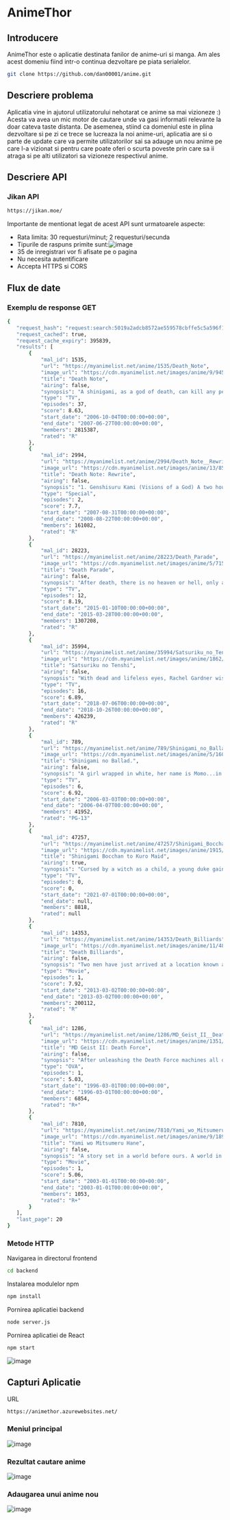 # AnimeThor

## Introducere
   AnimeThor este o aplicatie destinata fanilor de anime-uri si manga. Am ales acest domeniu fiind intr-o continua dezvoltare pe piata serialelor.
```bash
git clone https://github.com/dan00001/anime.git
```
## Descriere problema
   Aplicatia vine in ajutorul utilizatorului nehotarat ce anime sa mai vizioneze :) Acesta va avea un mic motor de cautare unde va gasi informatii relevante la doar cateva taste distanta. De asemenea, stiind ca domeniul este in plina dezvoltare si pe zi ce trece se lucreaza la noi anime-uri, aplicatia are si o parte de update care va permite utilizatorilor sai sa adauge un nou anime pe care l-a vizionat si pentru care poate oferi o scurta poveste prin care sa ii atraga si pe alti utilizatori sa vizioneze respectivul anime.
## Descriere API
### Jikan API
```bash
https://jikan.moe/
```
Importante de mentionat legat de acest API sunt urmatoarele aspecte:

- Rata limita: 30 requesturi/minut; 2 requesturi/secunda
- Tipurile de raspuns primite sunt:![image](https://user-images.githubusercontent.com/83885403/117859921-5376cd80-b298-11eb-99b9-d6a59ddc7378.png)
- 35 de inregistrari vor fi afisate pe o pagina
- Nu necesita autentificare
- Accepta HTTPS si CORS

## Flux de date
 ### Exemplu de response GET
 ```bash
 {
    "request_hash": "request:search:5019a2adcb8572ae559578cbffe5c5a596f1d00b",
    "request_cached": true,
    "request_cache_expiry": 395839,
    "results": [
        {
            "mal_id": 1535,
            "url": "https://myanimelist.net/anime/1535/Death_Note",
            "image_url": "https://cdn.myanimelist.net/images/anime/9/9453.jpg?s=b89e80691ac5cc0610847ccbe0b8424a",
            "title": "Death Note",
            "airing": false,
            "synopsis": "A shinigami, as a god of death, can kill any person—provided they see their victim's face and write their victim's name in a notebook called a Death Note. One day, Ryuk, bored by the shinigami lifesty...",
            "type": "TV",
            "episodes": 37,
            "score": 8.63,
            "start_date": "2006-10-04T00:00:00+00:00",
            "end_date": "2007-06-27T00:00:00+00:00",
            "members": 2815387,
            "rated": "R"
        },
        {
            "mal_id": 2994,
            "url": "https://myanimelist.net/anime/2994/Death_Note__Rewrite",
            "image_url": "https://cdn.myanimelist.net/images/anime/13/8518.jpg?s=5635b5da41555166832be5996b511f59",
            "title": "Death Note: Rewrite",
            "airing": false,
            "synopsis": "1. Genshisuru Kami (Visions of a God) A two hour episode of Death Note, mainly a compilation of the confrontations between Light and L, re-edited from Ryuk's perspective with new dialogue and soundtra...",
            "type": "Special",
            "episodes": 2,
            "score": 7.7,
            "start_date": "2007-08-31T00:00:00+00:00",
            "end_date": "2008-08-22T00:00:00+00:00",
            "members": 161082,
            "rated": "R"
        },
        {
            "mal_id": 28223,
            "url": "https://myanimelist.net/anime/28223/Death_Parade",
            "image_url": "https://cdn.myanimelist.net/images/anime/5/71553.jpg?s=68833377dab9077cd7847c91eec46f08",
            "title": "Death Parade",
            "airing": false,
            "synopsis": "After death, there is no heaven or hell, only a bar that stands between reincarnation and oblivion. There the attendant will, one after another, challenge pairs of the recently deceased to a random ga...",
            "type": "TV",
            "episodes": 12,
            "score": 8.19,
            "start_date": "2015-01-10T00:00:00+00:00",
            "end_date": "2015-03-28T00:00:00+00:00",
            "members": 1307208,
            "rated": "R"
        },
        {
            "mal_id": 35994,
            "url": "https://myanimelist.net/anime/35994/Satsuriku_no_Tenshi",
            "image_url": "https://cdn.myanimelist.net/images/anime/1862/95624.jpg?s=1d12124c9601cf3a750386d62ab55f35",
            "title": "Satsuriku no Tenshi",
            "airing": false,
            "synopsis": "With dead and lifeless eyes, Rachel Gardner wishes only to die. Waking up in the basement of a building, she has no idea how or why she's there. She stumbles across a bandaged murderer named Zack, who...",
            "type": "TV",
            "episodes": 16,
            "score": 6.89,
            "start_date": "2018-07-06T00:00:00+00:00",
            "end_date": "2018-10-26T00:00:00+00:00",
            "members": 426239,
            "rated": "R"
        },
        {
            "mal_id": 789,
            "url": "https://myanimelist.net/anime/789/Shinigami_no_Ballad",
            "image_url": "https://cdn.myanimelist.net/images/anime/5/16086.jpg?s=d05c89207270b9fe18398fd2f0e9004d",
            "title": "Shinigami no Ballad.",
            "airing": false,
            "synopsis": "A girl wrapped in white, her name is Momo...in her hand lies a blunt yet shiny scythe. By her side is a winged black cat by the name of Daniel. Carrying the souls of humans, the girl's existence paral...",
            "type": "TV",
            "episodes": 6,
            "score": 6.92,
            "start_date": "2006-03-03T00:00:00+00:00",
            "end_date": "2006-04-07T00:00:00+00:00",
            "members": 41952,
            "rated": "PG-13"
        },
        {
            "mal_id": 47257,
            "url": "https://myanimelist.net/anime/47257/Shinigami_Bocchan_to_Kuro_Maid",
            "image_url": "https://cdn.myanimelist.net/images/anime/1915/111490.jpg?s=b33d92badc184d8ca4e317bb41f4d794",
            "title": "Shinigami Bocchan to Kuro Maid",
            "airing": true,
            "synopsis": "Cursed by a witch as a child, a young duke gained the unwanted power to kill every living thing he touches. Forced to move away from his family and into a large mansion deep in the woods, the duke is...",
            "type": "TV",
            "episodes": 0,
            "score": 0,
            "start_date": "2021-07-01T00:00:00+00:00",
            "end_date": null,
            "members": 8818,
            "rated": null
        },
        {
            "mal_id": 14353,
            "url": "https://myanimelist.net/anime/14353/Death_Billiards",
            "image_url": "https://cdn.myanimelist.net/images/anime/11/48721.jpg?s=4728f1efeabefb313634e64ac91f514b",
            "title": "Death Billiards",
            "airing": false,
            "synopsis": "Two men have just arrived at a location known as Quindecim and are unable to remember how they got there. They are immediately greeted by a young woman who escorts them to a small bar, where a bartend...",
            "type": "Movie",
            "episodes": 1,
            "score": 7.92,
            "start_date": "2013-03-02T00:00:00+00:00",
            "end_date": "2013-03-02T00:00:00+00:00",
            "members": 200112,
            "rated": "R"
        },
        {
            "mal_id": 1286,
            "url": "https://myanimelist.net/anime/1286/MD_Geist_II__Death_Force",
            "image_url": "https://cdn.myanimelist.net/images/anime/1351/96371.jpg?s=3cb6d260d5bec9273b52ac0644a42ac6",
            "title": "MD Geist II: Death Force",
            "airing": false,
            "synopsis": "After unleashing the Death Force machines all over the planet Jerra, Geist has kept himself busy by dismantling them one by one. But now he faces a formidable opponent in the form of Krauser, another...",
            "type": "OVA",
            "episodes": 1,
            "score": 5.03,
            "start_date": "1996-03-01T00:00:00+00:00",
            "end_date": "1996-03-01T00:00:00+00:00",
            "members": 6854,
            "rated": "R+"
        },
        {
            "mal_id": 7810,
            "url": "https://myanimelist.net/anime/7810/Yami_wo_Mitsumeru_Hane",
            "image_url": "https://cdn.myanimelist.net/images/anime/9/18949.jpg?s=d3c8b875189cfed2d765a653846fbd0e",
            "title": "Yami wo Mitsumeru Hane",
            "airing": false,
            "synopsis": "A story set in a world before ours. A world in chaos where forces of good and evil fight and mingle. By doing so, it creates the chance to give birth to the new world. A couple of winged beings make l...",
            "type": "Movie",
            "episodes": 1,
            "score": 5.06,
            "start_date": "2003-01-01T00:00:00+00:00",
            "end_date": "2003-01-01T00:00:00+00:00",
            "members": 1053,
            "rated": "R+"
        }
    ],
    "last_page": 20
}
```
### Metode HTTP
Navigarea in directorul frontend
```bash 
cd backend
```
Instalarea modulelor npm
```bash
npm install
```
Pornirea aplicatiei backend
```bash
node server.js
```
Pornirea aplicatiei de React
```bash
npm start
```
![image](https://user-images.githubusercontent.com/83885403/117858159-422cc180-b296-11eb-91c5-9ebf8de5920a.png)

## Capturi Aplicatie
URL
```bash
https://animethor.azurewebsites.net/
```
### Meniul principal
![image](https://user-images.githubusercontent.com/83885403/117863108-16143f00-b29c-11eb-81be-a6456a53e243.png)

### Rezultat cautare anime
![image](https://user-images.githubusercontent.com/83885403/117863268-41972980-b29c-11eb-8d66-1337bc128daf.png)

### Adaugarea unui anime nou
![image](https://user-images.githubusercontent.com/83885403/117863393-668b9c80-b29c-11eb-92d9-1aeb42a16ee9.png)

